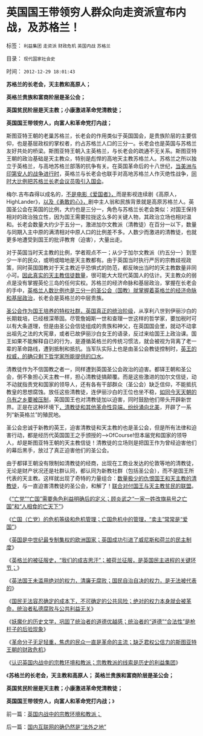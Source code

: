 # 英国国王带领穷人群众向走资派宣布内战，及苏格兰！

标签： `利益集团` `走资派` `财政危机` `英国内战` `苏格兰` 

目录： `现代国家社会史`

时间： `2012-12-29 18:01:43`

**苏格兰的长老会，天主教和高原人；**

**英格兰贵族和富商阶层是圣公会；**

**英国贫民阶层是天主教；小康激进革命党清教徒；**

**英国国王带领穷人，向富人和革命党打内战；**



斯图亚特王朝的老巢苏格兰，长老会的作用类似于英国国会，是贵族阶层的主要信仰，也是基层政权的掌权者，约占苏格兰人口的三分一。长老会也是英国与苏格兰友好共处的桥梁。斯图亚特王朝入主英格兰，与长老会的疏通不无关系。斯图亚特王朝的政治基础是天主教众，特别是彪悍的高地天主教苏格兰人。苏格兰之所以独立于英格兰，与高地苏格兰部落的抗争有关。在英国革命后的十八世纪，[当美洲与印第安人的战争进行时](../../../2011/10/1/土地观念差异,印第安人义和团式的愤怒.md)，英格兰与长老会也联手对高地苏格兰人作灭绝性战争，[同时大比例把苏格兰长老会议员吸引入国会](../../../2011/8/21/民主必然是排外的；英国下议院的排外传统.md)。

梅尔.吉布森得以成名的，[不是电影《爱国者》，](../../../2008/3/22/《爱国者》后谈北美独立战争的政治经济外交军事史.md)而是影视连续剧《高原人，HighLander》，[以及《勇敢的心》，](../../../2009/2/28/与既得利益者合理妥协，就是争取和平.md)剧中主人翁和民族背景就是高原苏格兰人。英国圣公会在英国的比例，大约也是三分一，角色与苏格兰长老会类似：对国王保持相对的政治独立性，因为国王需要拉拢这么多的关键人物，其政治立场也相对温和。长老会数量大约少于五分一，激进加尔文教派（清教徒）在百分一以下，数量与同期入主中原的满清相对中原人口的比例差不多。人数少而激进的清教徒，也就更多地遭受到国王的批评教育（迫害），大量出走。

对于英国当时天主教的比例，学者观点不一；从少于加尔文教派（约五分一）到至少一半的民众，或明或暗地是天主教都有。由于英国当时执行严厉的宗教歧视政策，同时英国国教对于天主教近乎恐惧式的防范，都反映出当时的天主教数量非同小可。[因此真实的天主教信徒数量](../../../2011/12/2/流氓无产者甘当牛二的利益合理性.md)，很可能大大现代英国人的估计。天主教众的弱点是没有掌握英伦三岛的任何实权。苏格兰的经济命脉和基层政治，掌握在长老会的手中，[英格兰人数比例也是三分一的圣公会（国教）就掌握着英格兰的经济命脉和基层政治](../../../2011/12/1/英国内战中的（国王Vs自治市联盟）中的一小撮.md)，长老会是英格兰的中层贵族。

[圣公会作为国王培养的特权社群，英国真正的统治阶级](../../../2011/12/2/英国庄园土地制度和张五常的地租.md)，从享利八世到伊丽沙白的长期栽培，已经根深蒂固。尽管詹姆斯一世和查理一世这样的哲学家，要加税时可以有大条道理，但是由圣公会信徒组成的贵族和神父，在英国国会里，就动不动拿出祖先之法的大宪章，或者已故伊丽沙白女王的语录，反过来给国王上政治课。国王如果不能解释自已的行为，是遵循英格兰的传统习惯法，就会被视为背离了老一辈的革命路线，遭到抵制和抵抗。当军队实际上也是由圣公会教徒控制时，[英王的权威，的确只剩下哲学家所能提供的口水](../../../2010/8/2/哲人王的政治野心.md)。

清教徒作为不信国教之者一，同样遭到英国圣公会政治的迫害。都铎王朝和圣公会，倒不象担心天主教一样，担心清教徒搞颠覆。而是这些激进的加尔文信徒，动不动就指责党和国家的领导人，还有各有干部群众（圣公会）缺乏信仰，不能抵抗教皇的思想腐蚀。放任这些清教徒，连伊丽沙白的王位也坐不稳，[如同今天天朝的乌有之乡要被压制](http://darthvad.blog.sohu.com/132102586.html)，英国国王也对清教徒加以迫害，同时鼓励他们带头开辟新世界。正是在这种环境下[，清教徒和其他革命性异端，纷纷涌向北美](../../../2011/9/27/首创土地私有的马萨诸塞符合国民主权原理.md)，开辟了一系列“新英格兰”的殖民地。

圣公会忠诚于新教的英王，迫害清教徒和天主教的也是圣公会，但是所有法律和迫害行动，都是经历代英国国王之手颁授的——>OfCourse!但本届党和国家的领导人，却是斯图亚特王朝的天主教信徒！清教徒的立场则是把国王作为曾经迫害他们的幕后黑手，放过了真正迫害他们的圣公会。

由于都铎王朝没有限制如清教徒的经商，出现在工商业发达的伦敦等地的清教徒，无论是财产状况还是社群认同，都认同为新教社群（包括圣公会），而不是国王所代表的天主教。这样就出现了奇特的力量组合：[数量极少的仇恨国王和天主教的清教徒](../../../2012/6/15/君主专制是多数人暴政,克伦威尔独裁是少数人专政.md)，与一直迫害清教徒的圣公会，和解了！[联合对付国王与天主教贫民的联盟](../../../2011/12/2/流氓无产者甘当牛二的利益合理性.md)。

《[“亡党”“亡国”需要角色利益明确后的定义；顾炎武之“一家一姓改旗易号之亡国”和“人相食的亡天下”](../../../2012/12/26/欧洲不是资本主义，伊斯兰圣战是早期殖民主义.md)》

《[亡国（亡党）的危机等级和危机管理；亡国危机中的管理，“卖主”常常是“爱国”](../../../2012/12/27/亡党亡国的危机等级和管理，英美民主最关键的亡党亡国历史事件.md)》

《[英国是中世纪最专制集权的欧洲国家；英国成功引进了威尼斯和荷兰的民主制度](../../../2012/12/27/英国是中世纪最专制集权的欧洲国家.md)》

《[英格兰的被征服史，“我们的成吉思汗”；被荷兰征服，是英国民主进程的关键环节；](../../../2012/12/27/五毛疯神没有人性的强奸轮奸的正义逻辑.md)》

《[英法国王未滥用绝对的权力，清廉无腐败；国民自治自决的权力，是无法被代表的](../../../2012/12/28/国民自治自决的权力无法被代表.md)》

《[国民无法容忍确定的成本下，不可确定的公共风险；绝对的权力本身就会被革命，统治者私德腐败与公共利益无关](../../../2012/12/28/天下为公的仁君明主们“伴民如伴虎”.md)》

《[妖魔化的历史文学，巩固了统治者的道德优越感；统治者的“道德”“合法性”是枪杆子的后验现象](../../../2012/12/28/妖魔化希特勒，巩固了独裁者的道德优越感.md)》

《[革命分子无足轻重，焦虑的民众一直是革命的主流；缺乏君权公信力的斯图亚特王朝的财政危机](../../../2012/12/29/英国革命!焦虑的民众一直是革命的主流；.md)》

《[认识英国内战中的宗教环境和教派；宗教教派的线索是历史的利益集团](../../../2012/12/29/英国内战中的宗教环境和教派；.md)》

《**苏格兰的长老会，天主教和高原人； 英格兰贵族和富商阶层是圣公会；**

**英国贫民阶层是天主教；小康激进革命党清教徒；**

**英国国王带领穷人，向富人和革命党打内战；**》



前一篇：[英国内战中的宗教环境和教派；](../../../2012/12/29/英国内战中的宗教环境和教派；.md)

后一篇：[国内互联网的确仍然是“法外之地”](../../../2012/12/29/国内互联网的确仍然是“法外之地”.md)